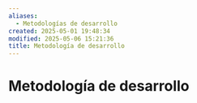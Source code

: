```yaml
---
aliases:
  - Metodologías de desarrollo
created: 2025-05-01 19:48:34
modified: 2025-05-06 15:21:36
title: Metodología de desarrollo
---
```


# Metodología de desarrollo
